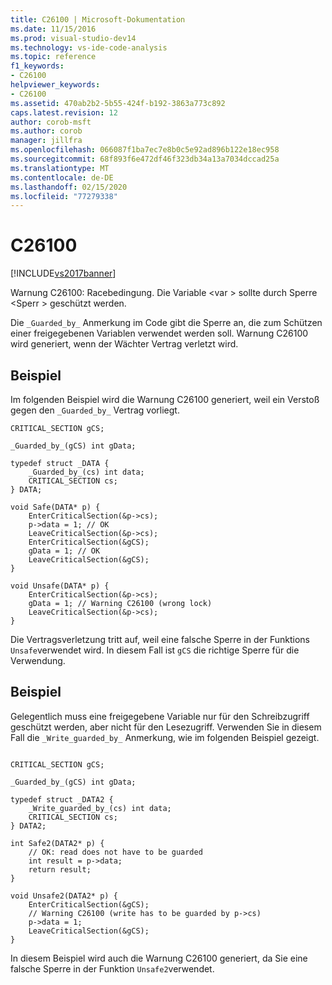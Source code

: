 ```yaml
---
title: C26100 | Microsoft-Dokumentation
ms.date: 11/15/2016
ms.prod: visual-studio-dev14
ms.technology: vs-ide-code-analysis
ms.topic: reference
f1_keywords:
- C26100
helpviewer_keywords:
- C26100
ms.assetid: 470ab2b2-5b55-424f-b192-3863a773c892
caps.latest.revision: 12
author: corob-msft
ms.author: corob
manager: jillfra
ms.openlocfilehash: 066087f1ba7ec7e8b0c5e92ad896b122e18ec958
ms.sourcegitcommit: 68f893f6e472df46f323db34a13a7034dccad25a
ms.translationtype: MT
ms.contentlocale: de-DE
ms.lasthandoff: 02/15/2020
ms.locfileid: "77279338"
---
```

# <a name="c26100"></a>C26100
[!INCLUDE[vs2017banner](../includes/vs2017banner.md)]

Warnung C26100: Racebedingung. Die Variable \<var > sollte durch Sperre \<Sperr > geschützt werden.

Die `_Guarded_by_` Anmerkung im Code gibt die Sperre an, die zum Schützen einer freigegebenen Variablen verwendet werden soll. Warnung C26100 wird generiert, wenn der Wächter Vertrag verletzt wird.

## <a name="example"></a>Beispiel
Im folgenden Beispiel wird die Warnung C26100 generiert, weil ein Verstoß gegen den `_Guarded_by_` Vertrag vorliegt.

```
CRITICAL_SECTION gCS;

_Guarded_by_(gCS) int gData;

typedef struct _DATA {
    _Guarded_by_(cs) int data;
    CRITICAL_SECTION cs;
} DATA;

void Safe(DATA* p) {
    EnterCriticalSection(&p->cs);
    p->data = 1; // OK
    LeaveCriticalSection(&p->cs);
    EnterCriticalSection(&gCS);
    gData = 1; // OK
    LeaveCriticalSection(&gCS);
}

void Unsafe(DATA* p) {
    EnterCriticalSection(&p->cs);
    gData = 1; // Warning C26100 (wrong lock)
    LeaveCriticalSection(&p->cs);
}
```

Die Vertragsverletzung tritt auf, weil eine falsche Sperre in der Funktions `Unsafe`verwendet wird. In diesem Fall ist `gCS` die richtige Sperre für die Verwendung.

## <a name="example"></a>Beispiel
Gelegentlich muss eine freigegebene Variable nur für den Schreibzugriff geschützt werden, aber nicht für den Lesezugriff. Verwenden Sie in diesem Fall die `_Write_guarded_by_` Anmerkung, wie im folgenden Beispiel gezeigt.

```

CRITICAL_SECTION gCS;

_Guarded_by_(gCS) int gData;

typedef struct _DATA2 {
    _Write_guarded_by_(cs) int data;
    CRITICAL_SECTION cs;
} DATA2;

int Safe2(DATA2* p) {
    // OK: read does not have to be guarded
    int result = p->data;
    return result;
}

void Unsafe2(DATA2* p) {
    EnterCriticalSection(&gCS);
    // Warning C26100 (write has to be guarded by p->cs)
    p->data = 1;
    LeaveCriticalSection(&gCS);
}
```

In diesem Beispiel wird auch die Warnung C26100 generiert, da Sie eine falsche Sperre in der Funktion `Unsafe2`verwendet.
